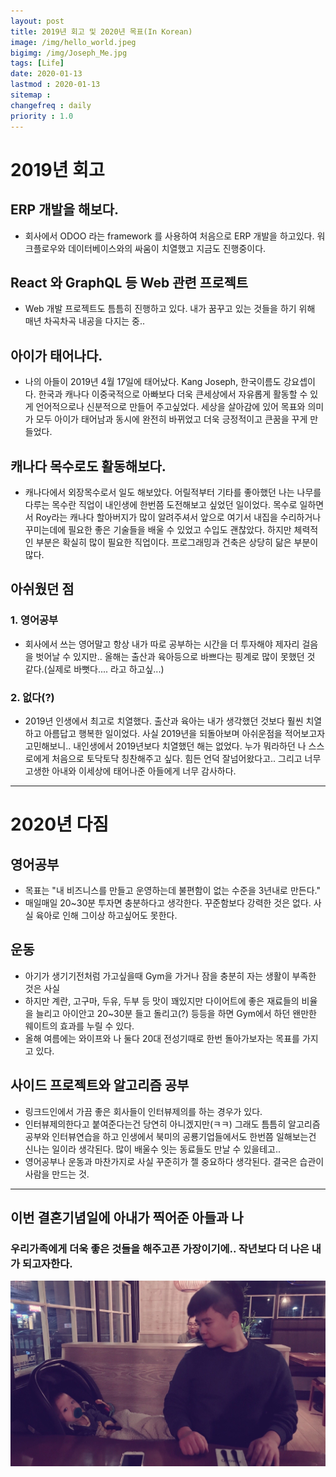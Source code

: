 ```yaml
---
layout: post
title: 2019년 회고 및 2020년 목표(In Korean)
image: /img/hello_world.jpeg
bigimg: /img/Joseph_Me.jpg
tags: [Life]
date: 2020-01-13
lastmod : 2020-01-13
sitemap :
changefreq : daily
priority : 1.0
---
```

# 2019년 회고 
## ERP 개발을 해보다.
- 회사에서 ODOO 라는 framework 를 사용하여 처음으로 ERP 개발을 하고있다. 워크플로우와 데이터베이스와의 싸움이 치열했고 지금도 진행중이다.

## React 와 GraphQL 등 Web 관련 프로젝트
- Web 개발 프로젝트도 틈틈히 진행하고 있다. 내가 꿈꾸고 있는 것들을 하기 위해 매년 차곡차곡 내공을 다지는 중..

## 아이가 태어나다.
- 나의 아들이 2019년 4월 17일에 태어났다. Kang Joseph, 한국이름도 강요셉이다. 한국과 캐나다 이중국적으로 
아빠보다 더욱 큰세상에서 자유롭게 활동할 수 있게 언어적으로나 신분적으로 만들어 주고싶었다. 세상을 살아감에 있어 목표와 의미가 모두 아이가 태어남과 동시에 완전히 바뀌었고 더욱 긍정적이고 큰꿈을 꾸게 만들었다.

## 캐나다 목수로도 활동해보다.
- 캐나다에서 외장목수로서 일도 해보았다. 어릴적부터 기타를 좋아했던 나는 나무를 다루는  목수란 직업이 내인생에 한번쯤 도전해보고 싶었던 일이었다. 목수로 일하면서 Roy라는 캐나다 할아버지가 많이 알려주셔서 앞으로 여기서 내집을 수리하거나 꾸미는데에 필요한 좋은 기술들을 배울 수 있었고 수입도 괜찮았다.  하지만 체력적인 부분은 확실히 많이 필요한 직업이다. 프로그래밍과 건축은 상당히 닮은 부분이 많다.

## 아쉬웠던 점
### 1. 영어공부
- 회사에서 쓰는 영어말고 항상 내가 따로 공부하는 시간을 더 투자해야 제자리 걸음을 벗어날 수 있지만.. 올해는 출산과 육아등으로 바쁘다는 핑계로 많이 못했던 것 같다.(실제로 바뻣다.... 라고 하고싶...)
### 2. 없다(?)
- 2019년 인생에서 최고로 치열했다. 출산과 육아는 내가 생각했던 것보다 훨씬 치열하고 아름답고 행복한 일이었다.
사실 2019년을 되돌아보며 아쉬운점을 적어보고자 고민해보니.. 내인생에서 2019년보다 치열했던 해는 없었다.
누가 뭐라하던 나 스스로에게 처음으로 토닥토닥 칭찬해주고 싶다. 힘든 언덕 잘넘어왔다고..
그리고 너무 고생한 아내와 이세상에 태어나준 아들에게 너무 감사하다.

----
# 2020년 다짐

## 영어공부
- 목표는 "내 비즈니스를 만들고 운영하는데 불편함이 없는 수준을 3년내로 만든다."
- 매일매일 20~30분 투자면 충분하다고 생각한다. 꾸준함보다 강력한 것은 없다. 사실 육아로 인해 그이상 하고싶어도 못한다.

## 운동
- 아기가 생기기전처럼 가고싶을때 Gym을 가거나 잠을 충분히 자는 생활이 부족한 것은 사실
- 하지만 계란, 고구마, 두유, 두부 등 맛이 꽤있지만 다이어트에 좋은 재료들의 비율을 늘리고 아이안고 20~30분 들고 돌리고(?) 등등을 하면 Gym에서 하던 왠만한 웨이트의 효과를 누릴 수 있다.
- 올해 여름에는 와이프와 나 둘다 20대 전성기때로 한번 돌아가보자는 목표를 가지고 있다.

## 사이드 프로젝트와 알고리즘 공부
- 링크드인에서 가끔 좋은 회사들이 인터뷰제의를 하는 경우가 있다.
- 인터뷰제의한다고 붙여준다는건 당연히 아니겠지만(ㅋㅋ) 그래도 틈틈히 알고리즘 공부와 인터뷰연습을 하고
인생에서 북미의 공룡기업들에서도 한번쯤 일해보는건 신나는 일이라 생각된다. 많이 배울수 잇는 동료들도 만날 수 있을테고..
- 영어공부나 운동과 마찬가지로 사실 꾸준히가 젤 중요하다 생각된다. 결국은 습관이 사람을 만드는 것.
---- 

## 이번 결혼기념일에 아내가 찍어준 아들과 나
### 우리가족에게 더욱 좋은 것들을 해주고픈 가장이기에.. 작년보다 더 나은 내가 되고자한다.

![joseph](../img/Joseph_Me.jpg)

